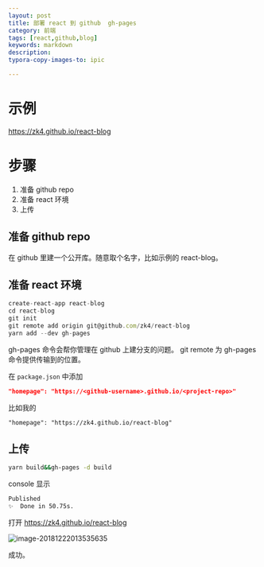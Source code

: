 ```yaml
---
layout: post
title: 部署 react 到 github  gh-pages
category: 前端
tags: [react,github,blog]
keywords: markdown
description:
typora-copy-images-to: ipic

---
```


# 示例

<https://zk4.github.io/react-blog>

# 步骤

1. 准备 github repo
2. 准备 react 环境
3. 上传



## 准备 github repo

在 github 里建一个公开库。随意取个名字，比如示例的 react-blog。

## 准备 react 环境

``` js 
create-react-app react-blog
cd react-blog
git init 
git remote add origin git@github.com/zk4/react-blog
yarn add --dev gh-pages 
```

gh-pages 命令会帮你管理在 github 上建分支的问题。
git remote  为 gh-pages 命令提供传输到的位置。


在 `package.json` 中添加

```json
"homepage": "https://<github-username>.github.io/<project-repo>"
```

比如我的

````
"homepage": "https://zk4.github.io/react-blog"
````



## 上传

```bash
yarn build&&gh-pages -d build
```



console 显示

````bash
Published
✨  Done in 50.75s.
````



 打开 <https://zk4.github.io/react-blog>

![image-20181222013535635](https://zk4.github.io/assets/image-20181222013535635.png)

成功。

